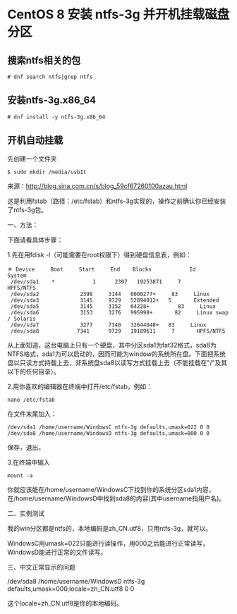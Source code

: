 # CentOS 8 安装 ntfs-3g 并开机挂载磁盘分区

## 搜索ntfs相关的包

```shell
# dnf search ntfs|grep ntfs
```

## 安装ntfs-3g.x86_64

```shell
# dnf install -y ntfs-3g.x86_64
```

## 开机自动挂载

先创建一个文件夹

```shell
$ sudo mkdir /media/usb1t
```

来源：http://blog.sina.com.cn/s/blog_59cf67260100azau.html

这是利用fstab（路径：/etc/fstab）和ntfs-3g实现的，操作之前确认你已经安装了ntfs-3g包。

一、方法：

下面请看具体步骤：

1.先在用fdisk -l（可能需要在root权限下）得到硬盘信息表，例如：

```
＃ Device     Boot     Start     End    Blocks            Id      System
 /dev/sda1    *            1      2397   19253871     7       HPFS/NTFS 
 /dev/sda2             2398     3144   6000277+     83     Linux
 /dev/sda3             3145     9729   52894012+   5       Extended
 /dev/sda5             3145     3152   64228+         83     Linux
 /dev/sda6             3153     3276   995998+       82     Linux swap / Solaris
 /dev/sda7             3277     7340   32644048+   83     Linux
 /dev/sda8            7341      9729   19189611     7       HPFS/NTFS
```

从上面知道，这台电脑上只有一个硬盘，其中分区sda1为fat32格式，sda8为NTFS格式，sda1为可以启动的，因而可能为window的系统所在盘。下面把系统盘以只读方式持载上去，非系统盘sda8以读写方式挂载上去（不能挂载在"/"及其以下的任何目录）。

2.用你喜欢的编辑器在终端中打开/etc/fstab，例如：

```
nano /etc/fstab
```

在文件末尾加入：

```
/dev/sda1 /home/username/WindowsC ntfs-3g defaults,umask=022 0 0
/dev/sda8 /home/username/WindowsD ntfs-3g defaults,umask=000 0 0
```

保存，退出。



3.在终端中输入

```
mount -a
```

你就应该能在/home/username/WindowsC下找到你的系统分区sda1内容，在/home/username/WindowsD中找到sda8的内容(其中username指用户名)。



二、实例测试

我的win分区都是ntfs的，本地编码是zh_CN.utf8，只用ntfs-3g，就可以。

WindowsC用umask=022只能进行读操作，用000之后能进行正常读写，WindowsD能进行正常的文件读写。

 

三、中文正常显示的问题

/dev/sda8 /home/username/WindowsD ntfs-3g defaults,umask=000,locale=zh_CN.utf8 0 0

这个locale=zh_CN.utf8是你的本地编码。